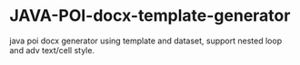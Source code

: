 # JAVA-POI-docx-template-generator
java poi docx generator using template and dataset, support nested loop and adv text/cell style.
